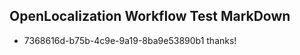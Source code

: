 ## OpenLocalization Workflow Test MarkDown
* 7368616d-b75b-4c9e-9a19-8ba9e53890b1 thanks!

<!--HONumber=Aug16_HO1-->


